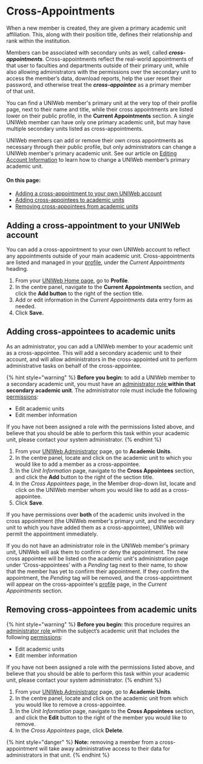 # Cross-Appointments

When a new member is created, they are given a primary academic unit affiliation. This, along with their position title, defines their relationship and rank within the institution.

Members can be associated with secondary units as well, called _**cross-appointments**_. Cross-appointments reflect the real-world appointments of that user to faculties and departments outside of their primary unit, while also allowing administrators with the permissions over the secondary unit to access the member’s data, download reports, help the user reset their password, and otherwise treat the _**cross-appointee**_ as a primary member of that unit.

You can find a UNIWeb member's primary unit at the very top of their profile page, next to their name and title, while their cross appointments are listed lower on their public profile, in the **Current Appointments** section. A single UNIWeb member can have only one primary academic unit, but may have multiple secondary units listed as cross-appointments.

UNIWeb members can add or remove their own cross appointments as necessary through their public profile, but only administrators can change a UNIWeb member's primary academic unit. See our article on [Editing Account Information](../account-management/member-account-information.md#editing-the-account-information-of-other-uniweb-members) to learn how to change a UNIWeb member’s primary academic unit.

#### On this page:

* [Adding a cross-appointment to your own UNIWeb account](cross-appointments.md#add-a-cross-appointment-to-your-uniweb-account)
* [Adding cross-appointees to academic units](cross-appointments.md#add-cross-appointments-to-other-uniweb-accounts)
* [Removing cross-appointees from academic units](cross-appointments.md#remove-other-members-from-a-cross-appointment)

## Adding a cross-appointment to your UNIWeb account

You can add a cross-appointment to your own UNIWeb account to reflect any appointments outside of your main academic unit. Cross-appointments are listed and managed in your [profile](../../networking-on-uniweb/your-public-profile/), under the _Current Appointments_ heading.

1. From your [UNIWeb Home page](../../introduction/feature-overview/navigating-uniweb.md#the-home-page), go to **Profile**.
2. In the centre panel, navigate to the **Current Appointments** section, and click the **Add button** to the right of the section title.
3. Add or edit information in the _Current Appointments_ data entry form as needed.
4. Click **Save.**

## Adding cross-appointees to academic units

As an administrator, you can add a UNIWeb member to your academic unit as a cross-appointee. This will add a secondary academic unit to their account, and will allow administrators in the cross-appointed unit to perform administrative tasks on behalf of the cross-appointee.

{% hint style="warning" %}
**Before you begin:** to add a UNIWeb member to a secondary academic unit, you must have an [administrator role ](../access-control/managing-administrator-roles-and-permissions.md)**within that secondary academic unit**. The administrator role must include the following [permissions](../access-control/managing-administrator-roles-and-permissions.md#administrator-permissions):

* Edit academic units
* Edit member information

If you have not been assigned a role with the permissions listed above, and believe that you should be able to perform this task within your academic unit, please contact your system administrator.
{% endhint %}

1. From your [UNIWeb Administrator](../../introduction/feature-overview/navigating-uniweb.md#the-administration-page) page, go to **Academic Units**. 
2. In the centre panel, locate and click on the academic unit to which you would like to add a member as a cross-appointee.
3. In the _Unit Information_ page, navigate to the **Cross Appointees** section, and click the **Add** button to the right of the section title.
4. In the _Cross Appointees_ page, in the Member drop-down list, locate and click on the UNIWeb member whom you would like to add as a cross-appointee.
5. Click **Save**.

If you have permissions over **both** of the academic units involved in the cross appointment \(the UNIWeb member's primary unit, and the secondary unit to which you have added them as a cross-appointee\), UNIWeb will permit the appointment immediately.

If you do not have an administrator role in the UNIWeb member's primary unit, UNIWeb will ask them to confirm or deny the appointment. The new cross appointee will be listed on the academic unit's administration page under ‘Cross-appointees’ with a _Pending_ tag next to their name, to show that the member has yet to confirm their appointment. If they confirm the appointment, the _Pending_ tag will be removed, and the cross-appointment will appear on the cross-appointee's [profile](../../networking-on-uniweb/your-public-profile/) page, in the _Current Appointments_ section.

## Removing cross-appointees from academic units

{% hint style="warning" %}
**Before you begin:** this procedure requires an [administrator role ](../access-control/managing-administrator-roles-and-permissions.md)within the subject’s academic unit that includes the following [permissions](../access-control/managing-administrator-roles-and-permissions.md#administrator-permissions):

* Edit academic units
* Edit member information

If you have not been assigned a role with the permissions listed above, and believe that you should be able to perform this task within your academic unit, please contact your system administrator.
{% endhint %}

1. From your [UNIWeb Administrator](../../introduction/feature-overview/navigating-uniweb.md#the-administration-page) page, go to **Academic Units**. 
2. In the centre panel, locate and click on the academic unit from which you would like to remove a cross-appointee.
3. In the _Unit Information_ page, navigate to the **Cross Appointees** section, and click the **Edit** button to the right of the member you would like to remove.
4. In the _Cross Appointees_ page, click **Delete**.

{% hint style="danger" %}
**Note:** removing a member from a cross-appointment will take away administrative access to their data for administrators in that unit.
{% endhint %}

